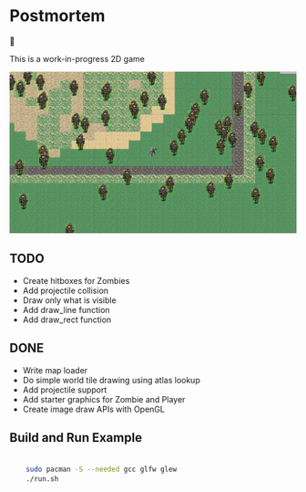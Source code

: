 # Postmortem

:zombie:

This is a work-in-progress 2D game

![](screenshot.png)


## TODO

- Create hitboxes for Zombies
- Add projectile collision
- Draw only what is visible
- Add draw\_line function
- Add draw\_rect function

## DONE

- Write map loader
- Do simple world tile drawing using atlas lookup
- Add projectile support
- Add starter graphics for Zombie and Player
- Create image draw APIs with OpenGL

## Build and Run Example

```bash

    sudo pacman -S --needed gcc glfw glew
    ./run.sh


